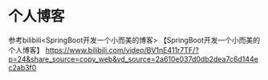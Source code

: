 # 个人博客
参考bilibili<SpringBoot开发一个小而美的博客>
【SpringBoot开发一个小而美的个人博客】 https://www.bilibili.com/video/BV1nE411r7TF/?p=24&share_source=copy_web&vd_source=2a610e037d0db2dea7c6d144ec2ab3f0
